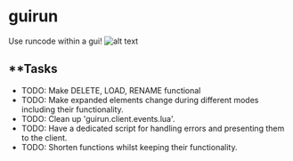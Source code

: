 guirun
======

Use runcode within a gui!
![alt text](http://gyazo.com/575b350e9dbbf6ce36ce8bb449c9d83d.png "The panel")

**Tasks
-----


- TODO: Make DELETE, LOAD, RENAME functional
- TODO: Make expanded elements change during different modes including their functionality.
- TODO: Clean up 'guirun.client.events.lua'.
- TODO: Have a dedicated script for handling errors and presenting them to the client.
- TODO: Shorten functions whilst keeping their functionality.
